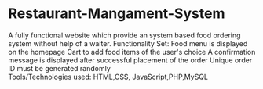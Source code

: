 # Restaurant-Mangament-System
A fully functional website which provide an system based food ordering system without help of a waiter.
Functionality Set:
Food menu is displayed on the homepage
Cart to add food items of the user's choice
A confirmation message is displayed after successful placement of the order 
Unique order ID must be generated randomly  
Tools/Technologies used: HTML,CSS, JavaScript,PHP,MySQL

